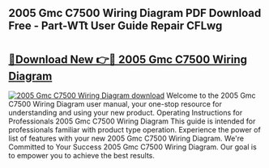 ## 2005 Gmc C7500 Wiring Diagram PDF Download Free - Part-WTt User Guide Repair CFLwg

# <h2><a href="http://dfrms8i.blite.top/?on=2005+Gmc+C7500+Wiring+Diagram">🔗Download New 👉🔴 2005 Gmc C7500 Wiring Diagram</a></h2>

[![2005 Gmc C7500 Wiring Diagram download](https://i.imgur.com/lujVjoI.png)](http://dfrms8i.blite.top/?on=2005+Gmc+C7500+Wiring+Diagram)
Welcome to the 2005 Gmc C7500 Wiring Diagram user manual, your one-stop resource for understanding and using your new product. Operating Instructions for Professionals 2005 Gmc C7500 Wiring Diagram This guide is intended for professionals familiar with product type operation. Experience the power of list of features with your new 2005 Gmc C7500 Wiring Diagram. We're Committed to Your Success 2005 Gmc C7500 Wiring Diagram. Our goal is to empower you to achieve the best results.
